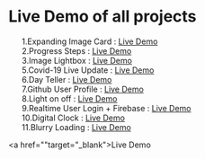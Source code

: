 
# Live Demo of all projects

<ol type="1">
1.Expanding Image Card :  <a href="https://expandingcardsabtahi.netlify.app/"target="_blank">Live Demo</a>  <br>
2.Progress Steps : <a href="https://progressstepabtahi.netlify.app/"target="_blank">Live Demo</a>  <br>
3.Image Lightbox : <a href="https://imagelightbox.netlify.app/"target="_blank">Live Demo</a> <br>
5.Covid-19 Live Update : <a href="https://covidliveupdatebyabtahi.netlify.app/ "target="_blank">Live Demo</a> <br>
6.Day Teller : <a href="https://daytellerabtahi.netlify.app/"target="_blank">Live Demo</a> <br>
7.Github User Profile : <a href="https://githubuserprofile.netlify.app/"target="_blank">Live Demo</a>  <br>
8.Light on off : <a href="https://lightoffon.netlify.app/"target="_blank">Live Demo</a>    <br>
9.Realtime User Login + Firebase : <a href="https://realtimeloginform.netlify.app/"target="_blank">Live Demo</a>  <br>
10.Digital Clock : <a href=" https://digitalclockbyabtahinoor.netlify.app/"target="_blank">Live Demo</a> <br>
11.Blurry Loading : <a href="https://bluryloading.netlify.app/"target="_blank">Live Demo</a>
</ol>

<a href=""target="_blank">Live Demo</a>
